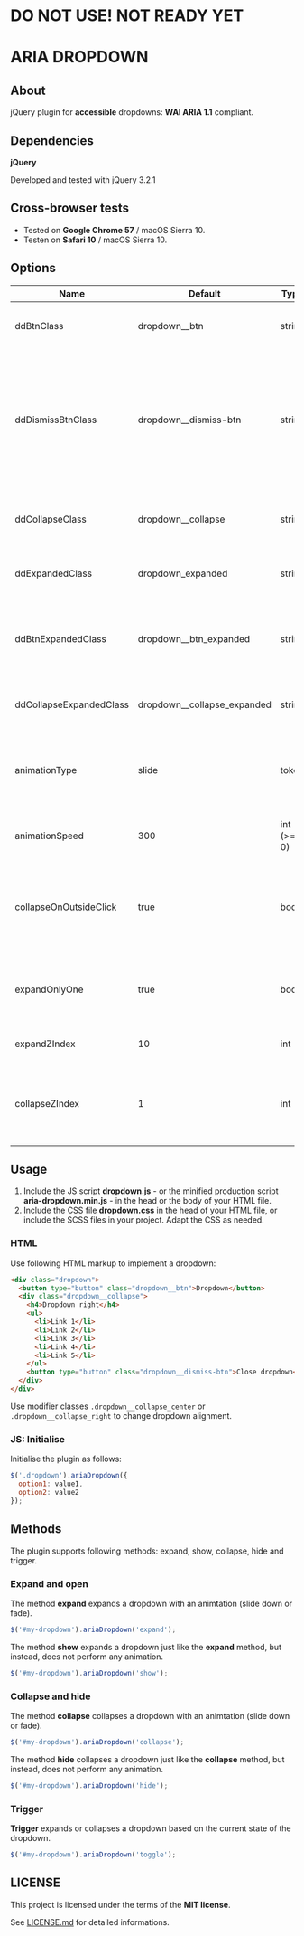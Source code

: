 # DO NOT USE! NOT READY YET
# ARIA DROPDOWN

## About

jQuery plugin for **accessible** dropdowns: **WAI ARIA 1.1** compliant.

## Dependencies

**jQuery**

Developed and tested with jQuery 3.2.1

## Cross-browser tests

* Tested on **Google Chrome 57** / macOS Sierra 10.
* Testen on **Safari 10** / macOS Sierra 10.

## Options

Name | Default | Type | Description
-----|---------|------|-------------
ddBtnClass | dropdown__btn | string | Class used to select dropdown's buttons.
ddDismissBtnClass | dropdown__dismiss-btn | string |  Class used to select dropdown's dismiss buttons (alternative close button placed inside the collapsible region of a dropdown).
ddCollapseClass | dropdown__collapse | string | Class used to select dropdown's collapsible region
ddExpandedClass | dropdown_expanded | string | Class added to dropdown when expanded
ddBtnExpandedClass | dropdown__btn_expanded | string | Class added to dropdown's buttons when dropdown is expanded.
ddCollapseExpandedClass | dropdown__collapse_expanded | string | Class added to collapsible region when expanded.
animationType | slide | token | Type of animation to apply to dropdown. Accepted values: slide, fade.
animationSpeed | 300 | int (>= 0) | Collapse / expand animation duration.
collapseOnOutsideClick | true | bool | Collapse dropdown, when user clicks on any region of the page wich is not part of a dropdown.
expandOnlyOne | true | bool | Automatically collapse dropdown if another dropdown is expanded
expandZIndex | 10 | int | Z-index set to expanded dropdowns.
collapseZIndex | 1 | int | Z-index set to dropdown's collapsible regions just before collapsing.

## Usage

1. Include the JS script **dropdown.js** - or the minified production script **aria-dropdown.min.js** - in the head or the body of your HTML file.
2. Include the CSS file  **dropdown.css** in the head of your HTML file, or include the SCSS files in your project. Adapt the CSS as needed.


### HTML

Use following HTML markup to implement a dropdown:

```html
<div class="dropdown">
  <button type="button" class="dropdown__btn">Dropdown</button>
  <div class="dropdown__collapse">
    <h4>Dropdown right</h4>
    <ul>
      <li>Link 1</li>
      <li>Link 2</li>
      <li>Link 3</li>
      <li>Link 4</li>
      <li>Link 5</li>
    </ul>
    <button type="button" class="dropdown__dismiss-btn">Close dropdown</button>
  </div>
</div>
```

Use modifier classes `.dropdown__collapse_center` or `.dropdown__collapse_right` to change dropdown alignment.


### JS: Initialise

Initialise the plugin as follows: 

```javascript
$('.dropdown').ariaDropdown({
  option1: value1,
  option2: value2
});
```

## Methods

The plugin supports following methods: expand, show, collapse, hide and trigger.

### Expand and open

The method **expand** expands a dropdown with an animtation (slide down or fade).

````javascript
$('#my-dropdown').ariaDropdown('expand');
````

The method **show** expands a dropdown just like the **expand** method, but instead, does not perform any animation.

````javascript
$('#my-dropdown').ariaDropdown('show');
````

### Collapse and hide

The method **collapse** collapses a dropdown with an animtation (slide down or fade).

````javascript
$('#my-dropdown').ariaDropdown('collapse');
````

The method **hide** collapses a dropdown just like the **collapse** method, but instead, does not perform any animation.

````javascript
$('#my-dropdown').ariaDropdown('hide');
````


### Trigger

**Trigger** expands or collapses a dropdown based on the current state of the dropdown.

````javascript
$('#my-dropdown').ariaDropdown('toggle');
````

## LICENSE

This project is licensed under the terms of the **MIT license**.

See [LICENSE.md](LICENSE.md) for detailed informations.
